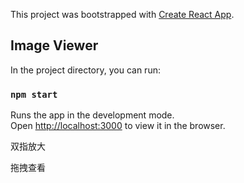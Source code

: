 This project was bootstrapped with [Create React App](https://github.com/facebook/create-react-app).

## Image Viewer

In the project directory, you can run:

### `npm start`

Runs the app in the development mode.<br />
Open [http://localhost:3000](http://localhost:3000) to view it in the browser.

双指放大

拖拽查看
